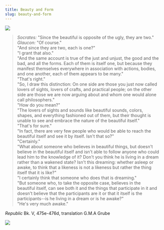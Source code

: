 ```yaml
---
title: Beauty and Form
slug: beauty-and-form
---
```


<img className="flush" src="/image/antennaeg.jpg" data-source="Colliding Antennae Galaxies - NASA Photograph" data-link="http://www.nasa.gov/multimedia/imagegallery/image_feature_1086.html" />

> _Socrates:_ "Since the beautiful is opposite of the ugly, they are two."  
> _Glaucon:_ "Of course."  
> "And since they are two, each is one?"  
> "I grant that also."  
> "And the same account is true of the just and unjust, the good and the bad, and all the forms. Each of them is itself one, but because they manifest themselves everywhere in association with actions, bodies, and one another, each of them appears to be many."  
> "That's right."  
> "So, I draw this distinction: On one side are those you just now called lovers of sights, lovers of crafts, and practical people; on the other side are those we are now arguing about and whom one would alone call philosophers."  
> "How do you mean?"  
> "The lovers of sights and sounds like beautiful sounds, colors, shapes, and everything fashioned out of them, but their thought is unable to see and embrace the nature of the beautiful itself."  
> "That's for sure."  
> "In fact, there are very few people who would be able to reach the beautiful itself and see it by itself. Isn't that so?"  
> "Certainly."  
> "What about someone who believes in beautiful things, but doesn't believe in the beautiful itself and isn't able to follow anyone who could lead him to the knowledge of it? Don't you think he is living in a dream rather than a wakened state? Isn't this dreaming: whether asleep or awake, to think that a likeness is not a likeness but rather the thing itself that it is like?"  
> "I certainly think that someone who does that is dreaming."  
> "But someone who, to take the opposite case, believes in the beautiful itself, can see both it and the things that participate in it and doesn't believe that the participants are it or that it itself is the participants--is he living in a dream or is he awake?"  
> "He's very much awake."

<attr><i>Republic</i> Bk. V, 475e-476d, translation G.M.A Grube</attr>

<img src="/image/ADN_animation.gif" />
